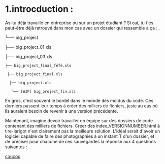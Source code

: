 # 1.introcduction :
As-tu déjà travaillé en entreprise ou sur un projet étudiant ? Si oui, tu t'es peut-être déjà retrouvé dans mon cas avec un dossier qui ressemble à ça :
.

└── big_project
  
  ├── big_project_01.xls
   
   ├── big_project_03.xls
  
    ├── big_project_final_féfé.xls
  
     ├── big_project_final.xls
 
      ├── big_project.xls
 
       └── [WIP] big_project_fin.xls

En gros, c'est souvent le bordel dans le monde des moldus du code. Ces derniers passent leur temps à créer des milliers de fichiers, juste au cas où ils auraient besoin de revenir à une version précédente.

Maintenant, imagine devoir travailler en équipe sur des dossiers de code contenant des milliers de fichiers. Créer des index_VERSIONNUMBER.html à tire-larigot n'est clairement pas la meilleure solution. L'idéal serait d'avoir un logiciel capable de faire des photographies à un instant T d'un dossier, et de préciser pour chacune de ces sauvegardes la réponse aux 4 questions suivantes :



[coucou](https://upload.wikimedia.org/wikipedia/commons/8/8a/Avion_Air_France%2C_20_novembre_2013%2C_Tunis_01.jpg)
